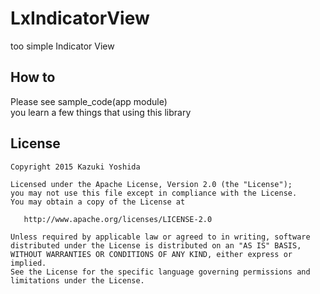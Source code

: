 LxIndicatorView
============

too simple Indicator View

How to
--------

Please see sample_code(app module)  
you learn a few things that using this library

License
-------

    Copyright 2015 Kazuki Yoshida

    Licensed under the Apache License, Version 2.0 (the "License");
    you may not use this file except in compliance with the License.
    You may obtain a copy of the License at

       http://www.apache.org/licenses/LICENSE-2.0

    Unless required by applicable law or agreed to in writing, software
    distributed under the License is distributed on an "AS IS" BASIS,
    WITHOUT WARRANTIES OR CONDITIONS OF ANY KIND, either express or implied.
    See the License for the specific language governing permissions and
    limitations under the License.

